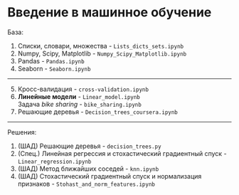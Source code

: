 # Введение в машинное обучение

База:       

1. Списки, словари, множества - `Lists_dicts_sets.ipynb`       
2. Numpy, Scipy, Matplotlib - `Numpy_Scipy_Matplotlib.ipynb`       
3. Pandas - `Pandas.ipynb`
4. Seaborn - `Seaborn.ipynb`          
--------------------------------       
5. Кросс-валидация - `cross-validation.ipynb`
6. **Линейные модели** - `Linear_model.ipynb`          
   Задача *bike sharing* - `bike_sharing.ipynb`       
7. Решающие деревья - `Decision_trees_coursera.ipynb`       

--------------------------------      

Решения:

1. (ШАД) Решающие деревья - `decision_trees.py`        
2. (Спец.) Линейная регрессия и стохастический градиентный спуск - `Linear_regression.ipynb`
3. (ШАД) Метод ближайших соседей - `knn.ipynb`         
4. (ШАД) Стохастический градиентный спуск и нормализация признаков - `Stohast_and_norm_features.ipynb`

